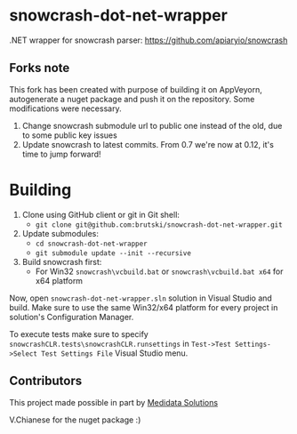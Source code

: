 snowcrash-dot-net-wrapper
=========================
.NET wrapper for snowcrash parser: https://github.com/apiaryio/snowcrash

## Forks note

This fork has been created with purpose of building it on AppVeyorn, autogenerate a nuget package and push it on the repository.
Some modifications were necessary.

1. Change snowcrash submodule url to public one instead of the old, due to some public key issues
2. Update snowcrash to latest commits. From 0.7 we're now at 0.12, it's time to jump forward!


# Building

1. Clone using GitHub client or git in Git shell:
	* `git clone git@github.com:brutski/snowcrash-dot-net-wrapper.git`
2. Update submodules:
	* `cd snowcrash-dot-net-wrapper` 
	* `git submodule update --init --recursive`
3. Build snowcrash first:
	* For Win32 `snowcrash\vcbuild.bat` or `snowcrash\vcbuild.bat x64` for x64 platform

Now, open `snowcrash-dot-net-wrapper.sln` solution in Visual Studio and build. Make sure to use the same Win32/x64 platform for every project in solution's Configuration Manager.

To execute tests make sure to specify `snowcrashCLR.tests\snowcrashCLR.runsettings` 
in `Test->Test Settings->Select Test Settings File` Visual Studio menu.

## Contributors

This project made possible in part by [Medidata Solutions](http://twitter.com/medidata)

V.Chianese for the nuget package :)


